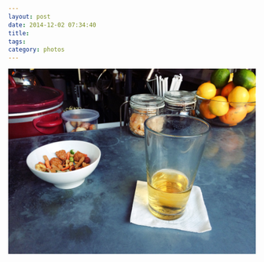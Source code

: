 ```yaml
---
layout: post
date: 2014-12-02 07:34:40
title: 
tags:
category: photos
---
```


![title](/assets/photoblog/congress.jpg)